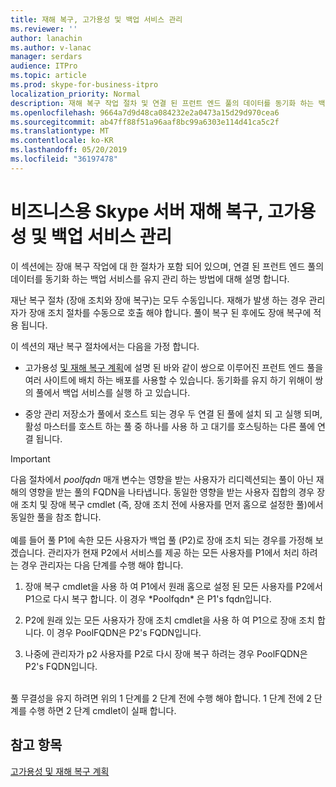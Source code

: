```yaml
---
title: 재해 복구, 고가용성 및 백업 서비스 관리
ms.reviewer: ''
author: lanachin
ms.author: v-lanac
manager: serdars
audience: ITPro
ms.topic: article
ms.prod: skype-for-business-itpro
localization_priority: Normal
description: 재해 복구 작업 절차 및 연결 된 프런트 엔드 풀의 데이터를 동기화 하는 백업 서비스 유지 관리에 대해 알아봅니다.
ms.openlocfilehash: 9664a7d9d48ca084232e2a0473a15d29d970cea6
ms.sourcegitcommit: ab47ff88f51a96aaf8bc99a6303e114d41ca5c2f
ms.translationtype: MT
ms.contentlocale: ko-KR
ms.lasthandoff: 05/20/2019
ms.locfileid: "36197478"
---
```

# <a name="managing-skype-for-business-server-disaster-recovery-high-availability-and-backup-service"></a>비즈니스용 Skype 서버 재해 복구, 고가용성 및 백업 서비스 관리

이 섹션에는 장애 복구 작업에 대 한 절차가 포함 되어 있으며, 연결 된 프런트 엔드 풀의 데이터를 동기화 하는 백업 서비스를 유지 관리 하는 방법에 대해 설명 합니다.

재난 복구 절차 (장애 조치와 장애 복구)는 모두 수동입니다. 재해가 발생 하는 경우 관리자가 장애 조치 절차를 수동으로 호출 해야 합니다. 풀이 복구 된 후에도 장애 복구에 적용 됩니다.

이 섹션의 재난 복구 절차에서는 다음을 가정 합니다.

  - 고가용성 [및 재해 복구 계획](../../plan-your-deployment/high-availability-and-disaster-recovery/high-availability-and-disaster-recovery.md)에 설명 된 바와 같이 쌍으로 이루어진 프런트 엔드 풀을 여러 사이트에 배치 하는 배포를 사용할 수 있습니다. 동기화를 유지 하기 위해이 쌍의 풀에서 백업 서비스를 실행 하 고 있습니다.

  - 중앙 관리 저장소가 풀에서 호스트 되는 경우 두 연결 된 풀에 설치 되 고 실행 되며, 활성 마스터를 호스트 하는 풀 중 하나를 사용 하 고 대기를 호스팅하는 다른 풀에 연결 됩니다.

> [!IMPORTANT]
> 다음 절차에서 *poolfqdn* 매개 변수는 영향을 받는 사용자가 리디렉션되는 풀이 아닌 재해의 영향을 받는 풀의 FQDN을 나타냅니다. 동일한 영향을 받는 사용자 집합의 경우 장애 조치 및 장애 복구 cmdlet (즉, 장애 조치 전에 사용자를 먼저 홈으로 설정한 풀)에서 동일한 풀을 참조 합니다.<BR><br>예를 들어 풀 P1에 속한 모든 사용자가 백업 풀 (P2)로 장애 조치 되는 경우를 가정해 보겠습니다. 관리자가 현재 P2에서 서비스를 제공 하는 모든 사용자를 P1에서 처리 하려는 경우 관리자는 다음 단계를 수행 해야 합니다. 
> <OL>
> <LI>
> <P>장애 복구 cmdlet을 사용 하 여 P1에서 원래 홈으로 설정 된 모든 사용자를 P2에서 P1으로 다시 복구 합니다. 이 경우 *Poolfqdn* 은 P1's fqdn입니다.</P>
> <LI>
> <P>P2에 원래 있는 모든 사용자가 장애 조치 cmdlet을 사용 하 여 P1으로 장애 조치 합니다. 이 경우 PoolFQDN은 P2's FQDN입니다.</P>
> <LI>
> <P>나중에 관리자가 p2 사용자를 P2로 다시 장애 복구 하려는 경우 PoolFQDN은 P2's FQDN입니다.</P></LI></OL><br>풀 무결성을 유지 하려면 위의 1 단계를 2 단계 전에 수행 해야 합니다. 1 단계 전에 2 단계를 수행 하면 2 단계 cmdlet이 실패 합니다.


## <a name="see-also"></a>참고 항목

[고가용성 및 재해 복구 계획](../../plan-your-deployment/high-availability-and-disaster-recovery/high-availability-and-disaster-recovery.md) 
  
